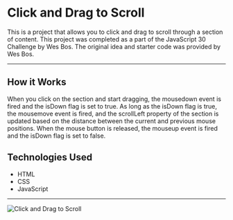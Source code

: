 # Click and Drag to Scroll

This is a project that allows you to click and drag to scroll through a section of content. This project was completed as a part of the JavaScript 30 Challenge by Wes Bos. The original idea and starter code was provided by Wes Bos.

---

## How it Works

When you click on the section and start dragging, the mousedown event is fired and the isDown flag is set to true.
As long as the isDown flag is true, the mousemove event is fired, and the scrollLeft property of the section is updated based on the distance between the current and previous mouse positions.
When the mouse button is released, the mouseup event is fired and the isDown flag is set to false.

## Technologies Used

- HTML
- CSS
- JavaScript

---


![Click and Drag to Scroll](https://user-images.githubusercontent.com/108270415/228552053-0f0dcc14-e58d-4078-9bfa-dedfecd31658.png)








